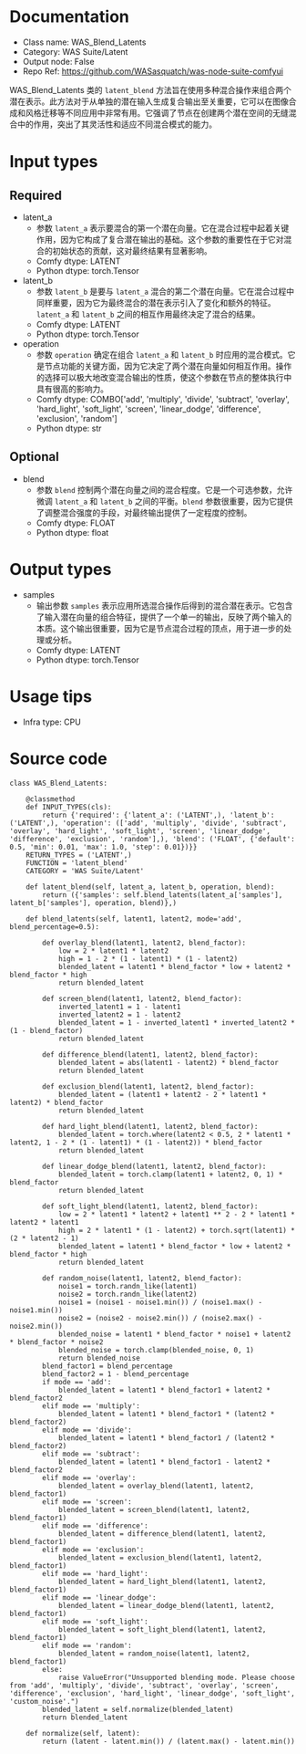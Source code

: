 # Documentation
- Class name: WAS_Blend_Latents
- Category: WAS Suite/Latent
- Output node: False
- Repo Ref: https://github.com/WASasquatch/was-node-suite-comfyui

WAS_Blend_Latents 类的 `latent_blend` 方法旨在使用多种混合操作来组合两个潜在表示。此方法对于从单独的潜在输入生成复合输出至关重要，它可以在图像合成和风格迁移等不同应用中非常有用。它强调了节点在创建两个潜在空间的无缝混合中的作用，突出了其灵活性和适应不同混合模式的能力。

# Input types
## Required
- latent_a
    - 参数 `latent_a` 表示要混合的第一个潜在向量。它在混合过程中起着关键作用，因为它构成了复合潜在输出的基础。这个参数的重要性在于它对混合的初始状态的贡献，这对最终结果有显著影响。
    - Comfy dtype: LATENT
    - Python dtype: torch.Tensor
- latent_b
    - 参数 `latent_b` 是要与 `latent_a` 混合的第二个潜在向量。它在混合过程中同样重要，因为它为最终混合的潜在表示引入了变化和额外的特征。`latent_a` 和 `latent_b` 之间的相互作用最终决定了混合的结果。
    - Comfy dtype: LATENT
    - Python dtype: torch.Tensor
- operation
    - 参数 `operation` 确定在组合 `latent_a` 和 `latent_b` 时应用的混合模式。它是节点功能的关键方面，因为它决定了两个潜在向量如何相互作用。操作的选择可以极大地改变混合输出的性质，使这个参数在节点的整体执行中具有很高的影响力。
    - Comfy dtype: COMBO['add', 'multiply', 'divide', 'subtract', 'overlay', 'hard_light', 'soft_light', 'screen', 'linear_dodge', 'difference', 'exclusion', 'random']
    - Python dtype: str
## Optional
- blend
    - 参数 `blend` 控制两个潜在向量之间的混合程度。它是一个可选参数，允许微调 `latent_a` 和 `latent_b` 之间的平衡。`blend` 参数很重要，因为它提供了调整混合强度的手段，对最终输出提供了一定程度的控制。
    - Comfy dtype: FLOAT
    - Python dtype: float

# Output types
- samples
    - 输出参数 `samples` 表示应用所选混合操作后得到的混合潜在表示。它包含了输入潜在向量的组合特征，提供了一个单一的输出，反映了两个输入的本质。这个输出很重要，因为它是节点混合过程的顶点，用于进一步的处理或分析。
    - Comfy dtype: LATENT
    - Python dtype: torch.Tensor

# Usage tips
- Infra type: CPU

# Source code
```
class WAS_Blend_Latents:

    @classmethod
    def INPUT_TYPES(cls):
        return {'required': {'latent_a': ('LATENT',), 'latent_b': ('LATENT',), 'operation': (['add', 'multiply', 'divide', 'subtract', 'overlay', 'hard_light', 'soft_light', 'screen', 'linear_dodge', 'difference', 'exclusion', 'random'],), 'blend': ('FLOAT', {'default': 0.5, 'min': 0.01, 'max': 1.0, 'step': 0.01})}}
    RETURN_TYPES = ('LATENT',)
    FUNCTION = 'latent_blend'
    CATEGORY = 'WAS Suite/Latent'

    def latent_blend(self, latent_a, latent_b, operation, blend):
        return ({'samples': self.blend_latents(latent_a['samples'], latent_b['samples'], operation, blend)},)

    def blend_latents(self, latent1, latent2, mode='add', blend_percentage=0.5):

        def overlay_blend(latent1, latent2, blend_factor):
            low = 2 * latent1 * latent2
            high = 1 - 2 * (1 - latent1) * (1 - latent2)
            blended_latent = latent1 * blend_factor * low + latent2 * blend_factor * high
            return blended_latent

        def screen_blend(latent1, latent2, blend_factor):
            inverted_latent1 = 1 - latent1
            inverted_latent2 = 1 - latent2
            blended_latent = 1 - inverted_latent1 * inverted_latent2 * (1 - blend_factor)
            return blended_latent

        def difference_blend(latent1, latent2, blend_factor):
            blended_latent = abs(latent1 - latent2) * blend_factor
            return blended_latent

        def exclusion_blend(latent1, latent2, blend_factor):
            blended_latent = (latent1 + latent2 - 2 * latent1 * latent2) * blend_factor
            return blended_latent

        def hard_light_blend(latent1, latent2, blend_factor):
            blended_latent = torch.where(latent2 < 0.5, 2 * latent1 * latent2, 1 - 2 * (1 - latent1) * (1 - latent2)) * blend_factor
            return blended_latent

        def linear_dodge_blend(latent1, latent2, blend_factor):
            blended_latent = torch.clamp(latent1 + latent2, 0, 1) * blend_factor
            return blended_latent

        def soft_light_blend(latent1, latent2, blend_factor):
            low = 2 * latent1 * latent2 + latent1 ** 2 - 2 * latent1 * latent2 * latent1
            high = 2 * latent1 * (1 - latent2) + torch.sqrt(latent1) * (2 * latent2 - 1)
            blended_latent = latent1 * blend_factor * low + latent2 * blend_factor * high
            return blended_latent

        def random_noise(latent1, latent2, blend_factor):
            noise1 = torch.randn_like(latent1)
            noise2 = torch.randn_like(latent2)
            noise1 = (noise1 - noise1.min()) / (noise1.max() - noise1.min())
            noise2 = (noise2 - noise2.min()) / (noise2.max() - noise2.min())
            blended_noise = latent1 * blend_factor * noise1 + latent2 * blend_factor * noise2
            blended_noise = torch.clamp(blended_noise, 0, 1)
            return blended_noise
        blend_factor1 = blend_percentage
        blend_factor2 = 1 - blend_percentage
        if mode == 'add':
            blended_latent = latent1 * blend_factor1 + latent2 * blend_factor2
        elif mode == 'multiply':
            blended_latent = latent1 * blend_factor1 * (latent2 * blend_factor2)
        elif mode == 'divide':
            blended_latent = latent1 * blend_factor1 / (latent2 * blend_factor2)
        elif mode == 'subtract':
            blended_latent = latent1 * blend_factor1 - latent2 * blend_factor2
        elif mode == 'overlay':
            blended_latent = overlay_blend(latent1, latent2, blend_factor1)
        elif mode == 'screen':
            blended_latent = screen_blend(latent1, latent2, blend_factor1)
        elif mode == 'difference':
            blended_latent = difference_blend(latent1, latent2, blend_factor1)
        elif mode == 'exclusion':
            blended_latent = exclusion_blend(latent1, latent2, blend_factor1)
        elif mode == 'hard_light':
            blended_latent = hard_light_blend(latent1, latent2, blend_factor1)
        elif mode == 'linear_dodge':
            blended_latent = linear_dodge_blend(latent1, latent2, blend_factor1)
        elif mode == 'soft_light':
            blended_latent = soft_light_blend(latent1, latent2, blend_factor1)
        elif mode == 'random':
            blended_latent = random_noise(latent1, latent2, blend_factor1)
        else:
            raise ValueError("Unsupported blending mode. Please choose from 'add', 'multiply', 'divide', 'subtract', 'overlay', 'screen', 'difference', 'exclusion', 'hard_light', 'linear_dodge', 'soft_light', 'custom_noise'.")
        blended_latent = self.normalize(blended_latent)
        return blended_latent

    def normalize(self, latent):
        return (latent - latent.min()) / (latent.max() - latent.min())
```